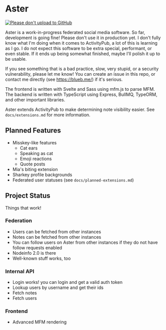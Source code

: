 # Aster

[![Please don't upload to GitHub](https://nogithub.codeberg.page/badge.svg)](https://nogithub.codeberg.page)

Aster is a work-in-progress federated social media software. So far, development is going fine! Please don't use it in production yet.
I don't fully know what I'm doing when it comes to ActivityPub, a lot of this is learning as I go.
I do not expect this software to be extra special, performant, or even stable. If it ends up being somewhat finished, maybe I'll polish it up to be usable.

If you see something that is a bad practice, slow, very stupid, or a security vulnerability, please let me know! You can create an issue in this repo, or contact me directly (see https://blueb.me/) if it's serious.

The frontend is written with Svelte and Sass using mfm.js to parse MFM.
The backend is written with TypeScript using Express, BullMQ, TypeORM, and other important libraries.

Aster extends ActivityPub to make determining note visibility easier. See `docs/extensions.md` for more information.

## Planned Features

-   Misskey-like features
    -   Cat ears
    -   Speaking as cat
    -   Emoji reactions
    -   Quote posts
-   Mia's biting extension
-   Sharkey profile backgrounds
-   Federated user statuses (see `docs/planned-extensions.md`)

## Project Status

Things that work!

### Federation

-   Users can be fetched from other instances
-   Notes can be fetched from other instances
-   You can follow users on Aster from other instances if they do not have follow requests enabled
-   Nodeinfo 2.0 is there
-   Well-known stuff works, too

### Internal API

-   Login works! you can login and get a valid auth token
-   Lookup users by username and get their ids
-   Fetch notes
-   Fetch users

### Frontend

-   Advanced MFM rendering
